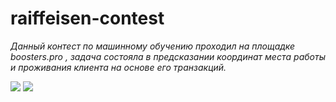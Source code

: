 # raiffeisen-contest
*Данный контест по машинному обучению проходил на площадке boosters.pro , задача состояла в предсказании координат места работы и проживания клиента на основе его транзакций.*

![](https://github.com/alxmamaev/image-storage/blob/master/raiffeisen/1.png)
![](https://github.com/alxmamaev/image-storage/blob/master/raiffeisen/2.png)
